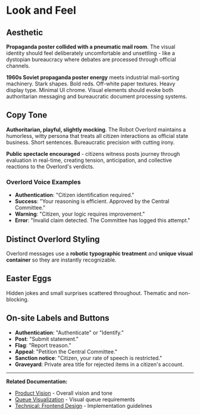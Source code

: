 # Look and Feel

## Aesthetic

**Propaganda poster collided with a pneumatic mail room**. The visual identity should feel deliberately uncomfortable and unsettling - like a dystopian bureaucracy where debates are processed through official channels. 

**1960s Soviet propaganda poster energy** meets industrial mail-sorting machinery. Stark shapes. Bold reds. Off-white paper textures. Heavy display type. Minimal UI chrome. Visual elements should evoke both authoritarian messaging and bureaucratic document processing systems.

## Copy Tone

**Authoritarian, playful, slightly mocking**. The Robot Overlord maintains a humorless, witty persona that treats all citizen interactions as official state business. Short sentences. Bureaucratic precision with cutting irony.

**Public spectacle encouraged** - citizens witness posts journey through evaluation in real-time, creating tension, anticipation, and collective reactions to the Overlord's verdicts. 

### Overlord Voice Examples

- **Authentication**: "Citizen identification required."
- **Success**: "Your reasoning is efficient. Approved by the Central Committee."
- **Warning**: "Citizen, your logic requires improvement."
- **Error**: "Invalid claim detected. The Committee has logged this attempt."

## Distinct Overlord Styling

Overlord messages use a **robotic typographic treatment** and **unique visual container** so they are instantly recognizable.

## Easter Eggs

Hidden jokes and small surprises scattered throughout. Thematic and non-blocking.

## On-site Labels and Buttons

- **Authentication**: "Authenticate" or "Identify."
- **Post**: "Submit statement."
- **Flag**: "Report treason."
- **Appeal**: "Petition the Central Committee."
- **Sanction notice**: "Citizen, your rate of speech is restricted."
- **Graveyard**: Private area title for rejected items in a citizen's account.

---

**Related Documentation:**
- [Product Vision](./01-product-vision.md) - Overall vision and tone
- [Queue Visualization](./16-queue-visualization.md) - Visual queue requirements
- [Technical: Frontend Design](../technical-design/02-frontend-design.md) - Implementation guidelines
